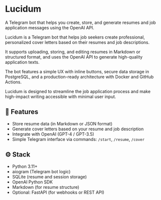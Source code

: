 # Lucidum

A Telegram bot that helps you create, store, and generate resumes and job application messages using the OpenAI API.

Lucidum is a Telegram bot that helps job seekers create professional, personalized cover letters based on their resumes and job descriptions.

It supports uploading, storing, and editing resumes in Markdown or structured format, and uses the OpenAI API to generate high-quality application texts.

The bot features a simple UX with inline buttons, secure data storage in PostgreSQL, and a production-ready architecture with Docker and GitHub Actions.

Lucidum is designed to streamline the job application process and make high-impact writing accessible with minimal user input.

## 🧠 Features

- Store resume data (in Markdown or JSON format)
- Generate cover letters based on your resume and job description
- Integrate with OpenAI (GPT-4 / GPT-3.5)
- Simple Telegram interface via commands: `/start`, `/resume`, `/cover`

## ⚙️ Stack

- Python 3.11+
- aiogram (Telegram bot logic)
- SQLite (resume and session storage)
- OpenAI Python SDK
- Markdown (for resume structure)
- Optional: FastAPI (for webhooks or REST API)
